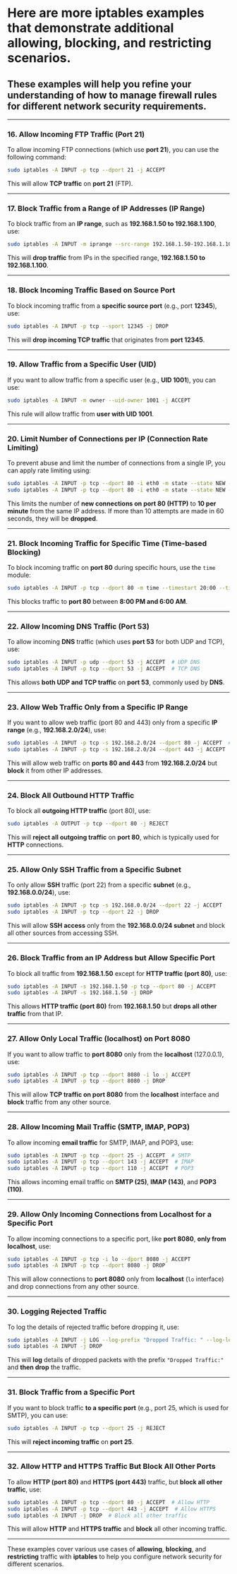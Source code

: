 # Here are **more iptables** examples that demonstrate additional **allowing**, **blocking**, and **restricting** scenarios.
## These examples will help you refine your understanding of how to manage firewall rules for different network security requirements.

---

### **16. Allow Incoming FTP Traffic (Port 21)**

To allow incoming FTP connections (which use **port 21**), you can use the following command:

```bash
sudo iptables -A INPUT -p tcp --dport 21 -j ACCEPT
```

This will allow **TCP traffic** on **port 21** (FTP).

---

### **17. Block Traffic from a Range of IP Addresses (IP Range)**

To block traffic from an **IP range**, such as **192.168.1.50 to 192.168.1.100**, use:

```bash
sudo iptables -A INPUT -m iprange --src-range 192.168.1.50-192.168.1.100 -j DROP
```

This will **drop traffic** from IPs in the specified range, **192.168.1.50 to 192.168.1.100**.

---

### **18. Block Incoming Traffic Based on Source Port**

To block incoming traffic from a **specific source port** (e.g., port **12345**), use:

```bash
sudo iptables -A INPUT -p tcp --sport 12345 -j DROP
```

This will **drop incoming TCP traffic** that originates from **port 12345**.

---

### **19. Allow Traffic from a Specific User (UID)**

If you want to allow traffic from a specific user (e.g., **UID 1001**), you can use:

```bash
sudo iptables -A INPUT -m owner --uid-owner 1001 -j ACCEPT
```

This rule will allow traffic from **user with UID 1001**.

---

### **20. Limit Number of Connections per IP (Connection Rate Limiting)**

To prevent abuse and limit the number of connections from a single IP, you can apply rate limiting using:

```bash
sudo iptables -A INPUT -p tcp --dport 80 -i eth0 -m state --state NEW -m recent --set
sudo iptables -A INPUT -p tcp --dport 80 -i eth0 -m state --state NEW -m recent --update --seconds 60 --hitcount 10 -j DROP
```

This limits the number of **new connections on port 80 (HTTP)** to **10 per minute** from the same IP address. If more than 10 attempts are made in 60 seconds, they will be **dropped**.

---

### **21. Block Incoming Traffic for Specific Time (Time-based Blocking)**

To block incoming traffic on **port 80** during specific hours, use the `time` module:

```bash
sudo iptables -A INPUT -p tcp --dport 80 -m time --timestart 20:00 --timestop 06:00 -j DROP
```

This blocks traffic to **port 80** between **8:00 PM and 6:00 AM**.

---

### **22. Allow Incoming DNS Traffic (Port 53)**

To allow incoming **DNS** traffic (which uses **port 53** for both UDP and TCP), use:

```bash
sudo iptables -A INPUT -p udp --dport 53 -j ACCEPT  # UDP DNS
sudo iptables -A INPUT -p tcp --dport 53 -j ACCEPT  # TCP DNS
```

This allows **both UDP and TCP traffic** on **port 53**, commonly used by **DNS**.

---

### **23. Allow Web Traffic Only from a Specific IP Range**

If you want to allow web traffic (port 80 and 443) only from a specific **IP range** (e.g., **192.168.2.0/24**), use:

```bash
sudo iptables -A INPUT -p tcp -s 192.168.2.0/24 --dport 80 -j ACCEPT  # HTTP
sudo iptables -A INPUT -p tcp -s 192.168.2.0/24 --dport 443 -j ACCEPT  # HTTPS
```

This will allow web traffic on **ports 80 and 443** from **192.168.2.0/24** but **block** it from other IP addresses.

---

### **24. Block All Outbound HTTP Traffic**

To block all **outgoing HTTP traffic** (port 80), use:

```bash
sudo iptables -A OUTPUT -p tcp --dport 80 -j REJECT
```

This will **reject all outgoing traffic** on **port 80**, which is typically used for **HTTP** connections.

---

### **25. Allow Only SSH Traffic from a Specific Subnet**

To only allow **SSH** traffic (port 22) from a specific **subnet** (e.g., **192.168.0.0/24**), use:

```bash
sudo iptables -A INPUT -p tcp -s 192.168.0.0/24 --dport 22 -j ACCEPT
sudo iptables -A INPUT -p tcp --dport 22 -j DROP
```

This will allow **SSH access** only from the **192.168.0.0/24 subnet** and block all other sources from accessing SSH.

---

### **26. Block Traffic from an IP Address but Allow Specific Port**

To block all traffic from **192.168.1.50** except for **HTTP traffic (port 80)**, use:

```bash
sudo iptables -A INPUT -s 192.168.1.50 -p tcp --dport 80 -j ACCEPT
sudo iptables -A INPUT -s 192.168.1.50 -j DROP
```

This allows **HTTP traffic (port 80)** from **192.168.1.50** but **drops all other traffic** from that IP.

---

### **27. Allow Only Local Traffic (localhost) on Port 8080**

If you want to allow traffic to **port 8080** only from the **localhost** (127.0.0.1), use:

```bash
sudo iptables -A INPUT -p tcp --dport 8080 -i lo -j ACCEPT
sudo iptables -A INPUT -p tcp --dport 8080 -j DROP
```

This will allow **TCP traffic on port 8080** from the **localhost** interface and **block** traffic from any other source.

---

### **28. Allow Incoming Mail Traffic (SMTP, IMAP, POP3)**

To allow incoming **email traffic** for SMTP, IMAP, and POP3, use:

```bash
sudo iptables -A INPUT -p tcp --dport 25 -j ACCEPT  # SMTP
sudo iptables -A INPUT -p tcp --dport 143 -j ACCEPT  # IMAP
sudo iptables -A INPUT -p tcp --dport 110 -j ACCEPT  # POP3
```

This allows incoming email traffic on **SMTP (25)**, **IMAP (143)**, and **POP3 (110)**.

---

### **29. Allow Only Incoming Connections from Localhost for a Specific Port**

To allow incoming connections to a specific port, like **port 8080**, **only from localhost**, use:

```bash
sudo iptables -A INPUT -p tcp -i lo --dport 8080 -j ACCEPT
sudo iptables -A INPUT -p tcp --dport 8080 -j DROP
```

This will allow connections to **port 8080** only from **localhost** (`lo` interface) and drop connections from any other source.

---

### **30. Logging Rejected Traffic**

To log the details of rejected traffic before dropping it, use:

```bash
sudo iptables -A INPUT -j LOG --log-prefix "Dropped Traffic: " --log-level 4
sudo iptables -A INPUT -j DROP
```

This will **log** details of dropped packets with the prefix `"Dropped Traffic:"` and **then drop** the traffic.

---

### **31. Block Traffic from a Specific Port**

If you want to block traffic **to a specific port** (e.g., port 25, which is used for SMTP), you can use:

```bash
sudo iptables -A INPUT -p tcp --dport 25 -j REJECT
```

This will **reject incoming traffic** on **port 25**.

---

### **32. Allow HTTP and HTTPS Traffic But Block All Other Ports**

To allow **HTTP (port 80)** and **HTTPS (port 443)** traffic, but **block all other traffic**, use:

```bash
sudo iptables -A INPUT -p tcp --dport 80 -j ACCEPT  # Allow HTTP
sudo iptables -A INPUT -p tcp --dport 443 -j ACCEPT  # Allow HTTPS
sudo iptables -A INPUT -j DROP  # Block all other traffic
```

This will allow **HTTP** and **HTTPS traffic** and **block** all other incoming traffic.

---

These examples cover various use cases of **allowing**, **blocking**, and **restricting** traffic with **iptables** to help you configure network security for different scenarios.

